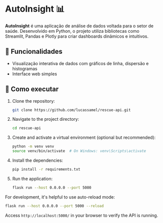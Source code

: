 # AutoInsight 📊

**AutoInsight** é uma aplicação de análise de dados voltada para o setor de saúde. 
Desenvolvido em Python, o projeto utiliza bibliotecas como Streamlit, Pandas e Plotly para criar dashboards dinâmicos e intuitivos.

## 📌 Funcionalidades

- Visualização interativa de dados com gráficos de linha, dispersão e histogramas
- Interface web simples 

## 🚀 Como executar

1. Clone the repository:

   ```bash
   git clone https://github.com/lucassamel/rescue-api.git
   ```

2. Navigate to the project directory:

   ```bash
   cd rescue-api
   ```

3. Create and activate a virtual environment (optional but recommended):

   ```bash
   python -m venv venv
   source venv/bin/activate  # On Windows: venv\Scripts\activate
   ```

4. Install the dependencies:

   ```bash
   pip install -r requirements.txt
   ```

5. Run the application:

   ```bash
   flask run --host 0.0.0.0 --port 5000
   ```

For development, it's helpful to use auto-reload mode:

```bash
flask run --host 0.0.0.0 --port 5000 --reload
```

Access `http://localhost:5000/` in your browser to verify the API is running.

